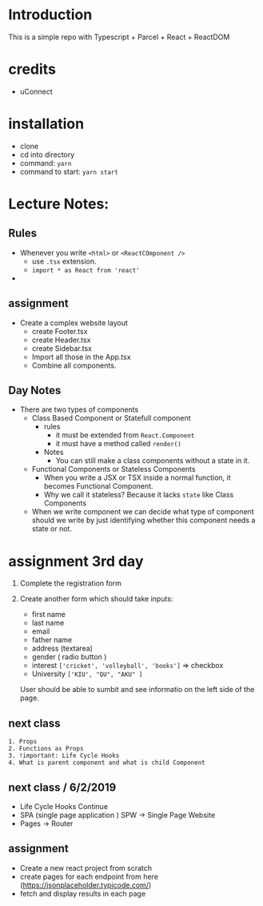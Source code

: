 # Introduction

This is a simple repo with Typescript + Parcel + React + ReactDOM 


# credits
- uConnect

# installation

- clone
- cd into directory
- command: `yarn`
- command to start: `yarn start`


# Lecture Notes:
## Rules
- Whenever you write `<html>` or `<ReactCOmponent />`
    -  use `.tsx` extension.
    -  `import * as React from 'react'`
- 



## assignment
- Create a complex website layout
    - create Footer.tsx
    - create Header.tsx
    - create Sidebar.tsx
    - Import all those in the App.tsx
    - Combine all components.


## Day Notes

- There are two types of components
    - Class Based Component or Statefull component
        - rules
            - it must be extended from `React.Component`
            - it must have a method called `render()`
        - Notes
            - You can still make a class components without a state in it.
    - Functional Components or Stateless Components
        - When you write a JSX or TSX inside a normal function, it becomes Functional Component.
        - Why we call it stateless? Because it lacks `state` like Class Components
    - When we write component we can decide what type of component should we write by just
    identifying whether this component needs a state or not.


# assignment 3rd day

1. Complete the registration form
2. Create another form which should take inputs:
    - first name
    - last name
    - email
    - father name
    - address (textarea)
    - gender ( radio button )
    - interest `['cricket', 'volleyball', 'books']` => checkbox
    - University `['KIU', "QU", "AKU" ]`

    User should be able to sumbit and see informatio on the left side of the page.

## next class
    1. Props
    2. Functions as Props
    3. !important: Life Cycle Hooks
    4. What is parent component and what is child Component

## next class / 6/2/2019
- Life Cycle Hooks Continue
- SPA (single page application ) SPW -> Single Page Website
- Pages -> Router


## assignment

- Create a new react project from scratch
- create pages for each endpoint from here (https://jsonplaceholder.typicode.com/)
- fetch and display results in each page